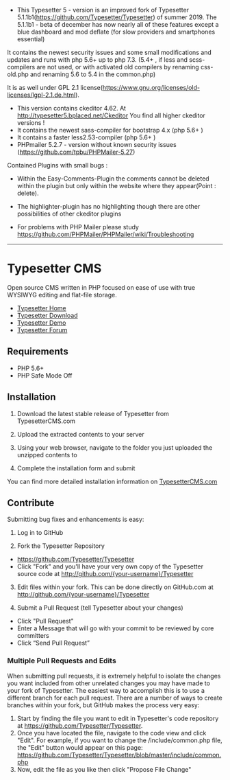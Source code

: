 * This Typesetter 5 - version is an improved fork of Typesetter 5.1.1b1(https://github.com/Typesetter/Typesetter) of summer 2019.  The 5.1.1b1 - beta of december has now nearly all of these features except a blue dashboard and mod deflate (for slow providers and smartphones essential)

It contains the newest security issues and some small modifications and updates and runs with php 5.6+ up to php 7.3.  (5.4+ , if less and scss-compilers are not used, or with activated old compilers by renaming  css-old.php and renaming 5.6 to 5.4 in the common.php) 

It is as well under GPL 2.1 license(https://www.gnu.org/licenses/old-licenses/lgpl-2.1.de.html). 

* This version contains ckeditor 4.62. At http://typesetter5.bplaced.net/Ckeditor You find all higher ckeditor versions !
* It contains the newest sass-compiler for bootstrap 4.x  (php 5.6+ )
* It contains a  faster less2.53-compiler  (php 5.6+ )
* PHPmailer 5.2.7 - version without known security issues (https://github.com/tpbu/PHPMailer-5.27)


Contained Plugins with small bugs :
* Within the Easy-Comments-Plugin the comments cannot be deleted within the plugin but only within the website where they appear(Point : delete).
* The highlighter-plugin has no highlighting though there are other possibilities of other ckeditor plugins 

* For problems with PHP Mailer please study  https://github.com/PHPMailer/PHPMailer/wiki/Troubleshooting 
------------------------------------------------------------------------------------------------------

# Typesetter CMS #

Open source CMS written in PHP focused on ease of use with true WYSIWYG editing and flat-file storage.
* [Typesetter Home](http://www.typesettercms.com)
* [Typesetter Download](http://www.typesettercms.com/Download)
* [Typesetter Demo](http://www.typesettercms.com/Demo)
* [Typesetter Forum](http://www.typesettercms.com/Special_Forum)

## Requirements ##
* PHP 5.6+
* PHP Safe Mode Off

## Installation ##
1. Download the latest stable release of Typesetter from TypesetterCMS.com

2. Upload the extracted contents to your server

3. Using your web browser, navigate to the folder you just uploaded the unzipped contents to

4. Complete the installation form and submit

You can find more detailed installation information on [TypesetterCMS.com](http://www.typesettercms.com/Docs/Installation)


## Contribute ##
Submitting bug fixes and enhancements is easy:

1. Log in to GitHub

2. Fork the Typesetter Repository
  * https://github.com/Typesetter/Typesetter
  * Click "Fork" and you'll have your very own copy of the Typesetter source code at http://github.com/{your-username}/Typesetter

3. Edit files within your fork.
  This can be done directly on GitHub.com at http://github.com/{your-username}/Typesetter

4. Submit a Pull Request (tell Typesetter about your changes)
  * Click "Pull Request"
  * Enter a Message that will go with your commit to be reviewed by core committers
  * Click “Send Pull Request”

### Multiple Pull Requests and Edits ###
When submitting pull requests, it is extremely helpful to isolate the changes you want included from other unrelated changes you may have made to your fork of Typesetter. The easiest way to accomplish this is to use a different branch for each pull request. There are a number of ways to create branches within your fork, but GitHub makes the process very easy:

1. Start by finding the file you want to edit in Typesetter's code repository at https://github.com/Typesetter/Typesetter.
2. Once you have located the file, navigate to the code view and click "Edit". For example, if you want to change the /include/common.php file, the "Edit" button would appear on this page: https://github.com/Typesetter/Typesetter/blob/master/include/common.php
3. Now, edit the file as you like then click "Propose File Change"
